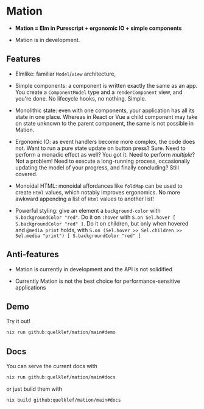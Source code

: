 # Mation

- **Mation = Elm in Purescript + ergonomic IO + simple components**

- Mation is in development.


## Features

- Elmlike: familiar `Model`/`view` architecture,

- Simple components: a component is written exactly the same as an app. You create a `ComponentModel` type and a `renderComponent` view, and you're done. No lifecycle hooks, no nothing. Simple.

- Monolithic state: even with one components, your application has all its state in one place. Whereas in React or Vue a child component may take on state unknown to the parent component, the same is not possible in Mation.

- Ergonomic IO: as event handlers become more complex, the code does not. Want to run a pure state update on button press? Sure. Need to perform a monadic effect as well? You got it. Need to perform *multiple*? Not a problem! Need to execute a long-running process, occasionally updating the model of your progress, and finally concluding? Still covered.

- Monoidal HTML: monoidal affordances like `foldMap` can be used to create `Html` values, which notably improves ergonomics. No more awkward appending a list of `Html` values to another list!

- Powerful styling: give an element a `background-color` with `S.backgroundColor "red"`. Do it on `:hover` with `S.on Sel.hover [ S.backgroundColor "red" ]`. Do it on children, but only when hovered and `@media print` holds, with `S.on (Sel.hover >> Sel.children >> Sel.media "print") [ S.backgroundColor "red" ]`


## Anti-features

- Mation is currently in development and the API is not solidified

- Currently Mation is not the best choice for performance-sensitive applications


## Demo

Try it out!

```bash
nix run github:quelklef/mation/main#demo
```


## Docs

You can serve the current docs with

```bash
nix run github:quelklef/mation/main#docs
```

or just build them with

```bash
nix build github:quelklef/mation/main#docs
```
